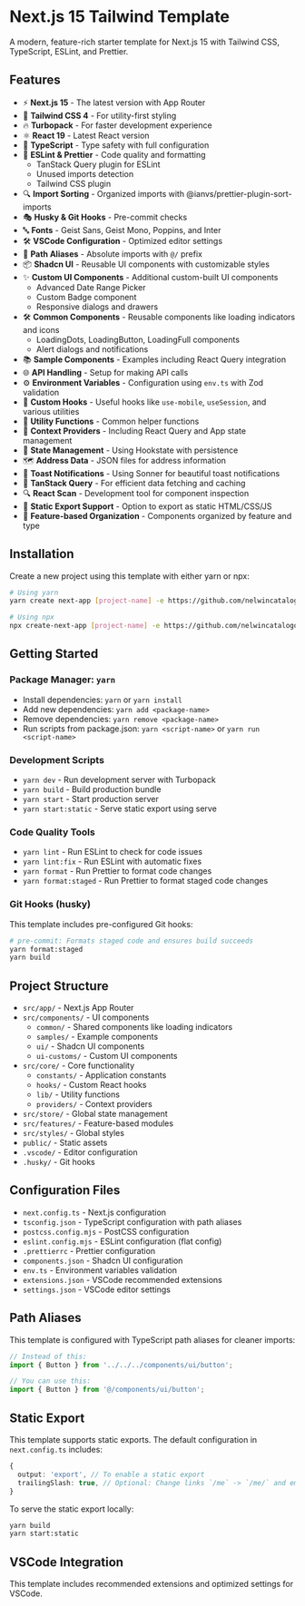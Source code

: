 # Next.js 15 Tailwind Template

A modern, feature-rich starter template for Next.js 15 with Tailwind CSS, TypeScript, ESLint, and Prettier.

## Features

- ⚡ **Next.js 15** - The latest version with App Router
- 🎨 **Tailwind CSS 4** - For utility-first styling
- 🔥 **Turbopack** - For faster development experience
- ⚛️ **React 19** - Latest React version
- 📝 **TypeScript** - Type safety with full configuration
- 🧹 **ESLint & Prettier** - Code quality and formatting
  - TanStack Query plugin for ESLint
  - Unused imports detection
  - Tailwind CSS plugin
- 🔍 **Import Sorting** - Organized imports with @ianvs/prettier-plugin-sort-imports
- 🎭 **Husky & Git Hooks** - Pre-commit checks
- 🔤 **Fonts** - Geist Sans, Geist Mono, Poppins, and Inter
- 🛠️ **VSCode Configuration** - Optimized editor settings
- 🔗 **Path Aliases** - Absolute imports with `@/` prefix
- 📦 **Shadcn UI** - Reusable UI components with customizable styles
- ✨ **Custom UI Components** - Additional custom-built UI components
  - Advanced Date Range Picker
  - Custom Badge component
  - Responsive dialogs and drawers
- 🛠️ **Common Components** - Reusable components like loading indicators and icons
  - LoadingDots, LoadingButton, LoadingFull components
  - Alert dialogs and notifications
- 📚 **Sample Components** - Examples including React Query integration
- 🌐 **API Handling** - Setup for making API calls
- ⚙️ **Environment Variables** - Configuration using `env.ts` with Zod validation
- 🎣 **Custom Hooks** - Useful hooks like `use-mobile`, `useSession`, and various utilities
- 🔧 **Utility Functions** - Common helper functions
- 🔌 **Context Providers** - Including React Query and App state management
- 💾 **State Management** - Using Hookstate with persistence
- 🗺️ **Address Data** - JSON files for address information
- 🍞 **Toast Notifications** - Using Sonner for beautiful toast notifications
- 🔄 **TanStack Query** - For efficient data fetching and caching
- 🔍 **React Scan** - Development tool for component inspection
- 📄 **Static Export Support** - Option to export as static HTML/CSS/JS
- 🧩 **Feature-based Organization** - Components organized by feature and type

## Installation

Create a new project using this template with either yarn or npx:

```bash
# Using yarn
yarn create next-app [project-name] -e https://github.com/nelwincatalogo/next15-tailwind

# Using npx
npx create-next-app [project-name] -e https://github.com/nelwincatalogo/next15-tailwind
```

## Getting Started

### Package Manager: `yarn`

- Install dependencies: `yarn` or `yarn install`
- Add new dependencies: `yarn add <package-name>`
- Remove dependencies: `yarn remove <package-name>`
- Run scripts from package.json: `yarn <script-name>` or `yarn run <script-name>`

### Development Scripts

- `yarn dev` - Run development server with Turbopack
- `yarn build` - Build production bundle
- `yarn start` - Start production server
- `yarn start:static` - Serve static export using serve

### Code Quality Tools

- `yarn lint` - Run ESLint to check for code issues
- `yarn lint:fix` - Run ESLint with automatic fixes
- `yarn format` - Run Prettier to format code changes
- `yarn format:staged` - Run Prettier to format staged code changes

### Git Hooks (husky)

This template includes pre-configured Git hooks:

```bash
# pre-commit: Formats staged code and ensures build succeeds
yarn format:staged
yarn build
```

## Project Structure

- `src/app/` - Next.js App Router
- `src/components/` - UI components
  - `common/` - Shared components like loading indicators
  - `samples/` - Example components
  - `ui/` - Shadcn UI components
  - `ui-customs/` - Custom UI components
- `src/core/` - Core functionality
  - `constants/` - Application constants
  - `hooks/` - Custom React hooks
  - `lib/` - Utility functions
  - `providers/` - Context providers
- `src/store/` - Global state management
- `src/features/` - Feature-based modules
- `src/styles/` - Global styles
- `public/` - Static assets
- `.vscode/` - Editor configuration
- `.husky/` - Git hooks

## Configuration Files

- `next.config.ts` - Next.js configuration
- `tsconfig.json` - TypeScript configuration with path aliases
- `postcss.config.mjs` - PostCSS configuration
- `eslint.config.mjs` - ESLint configuration (flat config)
- `.prettierrc` - Prettier configuration
- `components.json` - Shadcn UI configuration
- `env.ts` - Environment variables validation
- `extensions.json` - VSCode recommended extensions
- `settings.json` - VSCode editor settings

## Path Aliases

This template is configured with TypeScript path aliases for cleaner imports:

```typescript
// Instead of this:
import { Button } from '../../../components/ui/button';

// You can use this:
import { Button } from '@/components/ui/button';
```

## Static Export

This template supports static exports. The default configuration in `next.config.ts` includes:

```typescript
{
  output: 'export', // To enable a static export
  trailingSlash: true, // Optional: Change links `/me` -> `/me/` and emit `/me.html` -> `/me/index.html`
}
```

To serve the static export locally:

```bash
yarn build
yarn start:static
```

## VSCode Integration

This template includes recommended extensions and optimized settings for VSCode.

